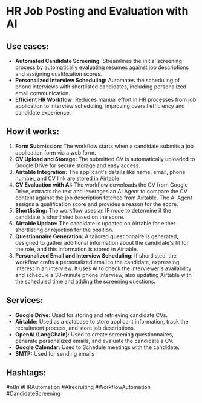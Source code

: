 # HR Job Posting and Evaluation with AI

## Use cases:

- **Automated Candidate Screening:** Streamlines the initial screening process by automatically evaluating resumes against job descriptions and assigning qualification scores.
- **Personalized Interview Scheduling:** Automates the scheduling of phone interviews with shortlisted candidates, including personalized email communication.
- **Efficient HR Workflow:** Reduces manual effort in HR processes from job application to interview scheduling, improving overall efficiency and candidate experience.

## How it works:

1.  **Form Submission:** The workflow starts when a candidate submits a job application form via a web form.
2.  **CV Upload and Storage:** The submitted CV is automatically uploaded to Google Drive for secure storage and easy access.
3.  **Airtable Integration:** The applicant's details like name, email, phone number, and CV link are stored in Airtable.
4.  **CV Evaluation with AI:** The workflow downloads the CV from Google Drive, extracts the text and leverages an AI Agent to compare the CV content against the job description fetched from Airtable. The AI Agent assigns a qualification score and provides a reason for the score.
5.  **Shortlisting:**  The workflow uses an IF node to determine if the candidate is shortlisted based on the score.
6.  **Airtable Update:** The candidate is updated on Airtable for either shortlisting or rejection for the position.
7. **Questionnaire Generation:** A tailored questionnaire is generated, designed to gather additional information about the candidate's fit for the role, and this information is stored in Airtable.
8.  **Personalized Email and Interview Scheduling:** If shortlisted, the workflow crafts a personalized email to the candidate, expressing interest in an interview. It uses AI to check the interviewer's availability and schedule a 30-minute phone interview, also updating Airtable with the scheduled time and adding the screening questions.

## Services:

-   **Google Drive:** Used for storing and retrieving candidate CVs.
-   **Airtable:** Used as a database to store applicant information, track the recruitment process, and store job descriptions.
-   **OpenAI (LangChain):** Used to create screening questionnaires, generate personalized emails, and evaluate the candidate's CV.
-   **Google Calendar:** Used to Schedule meetings with the candidate.
-   **SMTP:** Used for sending emails

## Hashtags:

#n8n #HRAutomation #AIrecruiting #WorkflowAutomation #CandidateScreening
